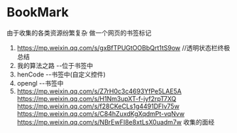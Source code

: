 # BookMark
由于收集的各类资源纷繁复杂 做一个网页的书签标记  

1. https://mp.weixin.qq.com/s/gxBfTPUGtOOBbQrt1tS9ow     //透明状态栏终极总结
2. 我的算法之路  --位于书签中
3. henCode  --书签中(自定义控件)
4. opengl   --书签中
5. https://mp.weixin.qq.com/s/Z7rH0c3c4693YfPe5LAE5A
   https://mp.weixin.qq.com/s/H1Nm3upXT-f-jyf2rpT7XQ
   https://mp.weixin.qq.com/s/f28CKeCLs1g4491DFIv75w
   https://mp.weixin.qq.com/s/C84hZuxdKgXqdmPt-vqNvw
   https://mp.weixin.qq.com/s/NBrEwFI8e8xtLsX0uadm7w
   收集的面经
